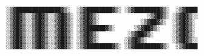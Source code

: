 <pre>
░▒▓██████████████▓▒░  ░▒▓████████▓▒░ ░▒▓████████▓▒░  ░▒▓██████▓▒░   ░▒▓██████▓▒░  ░▒▓█▓▒░        
░▒▓█▓▒░░▒▓█▓▒░░▒▓█▓▒░ ░▒▓█▓▒░               ░▒▓█▓▒░ ░▒▓█▓▒░░▒▓█▓▒░ ░▒▓█▓▒░░▒▓█▓▒░ ░▒▓█▓▒░        
░▒▓█▓▒░░▒▓█▓▒░░▒▓█▓▒░ ░▒▓█▓▒░             ░▒▓██▓▒░  ░▒▓█▓▒░        ░▒▓█▓▒░░▒▓█▓▒░ ░▒▓█▓▒░        
░▒▓█▓▒░░▒▓█▓▒░░▒▓█▓▒░ ░▒▓██████▓▒░      ░▒▓██▓▒░    ░▒▓█▓▒░        ░▒▓████████▓▒░ ░▒▓█▓▒░        
░▒▓█▓▒░░▒▓█▓▒░░▒▓█▓▒░ ░▒▓█▓▒░         ░▒▓██▓▒░      ░▒▓█▓▒░        ░▒▓█▓▒░░▒▓█▓▒░ ░▒▓█▓▒░        
░▒▓█▓▒░░▒▓█▓▒░░▒▓█▓▒░ ░▒▓█▓▒░        ░▒▓█▓▒░        ░▒▓█▓▒░░▒▓█▓▒░ ░▒▓█▓▒░░▒▓█▓▒░ ░▒▓█▓▒░        
░▒▓█▓▒░░▒▓█▓▒░░▒▓█▓▒░ ░▒▓████████▓▒░ ░▒▓████████▓▒░  ░▒▓██████▓▒░  ░▒▓█▓▒░░▒▓█▓▒░ ░▒▓████████▓▒░ 
</pre>
